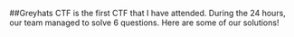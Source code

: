 ##Greyhats CTF is the first CTF that I have attended. 
During the 24 hours, our team managed to solve 6 questions. 
Here are some of our solutions!
